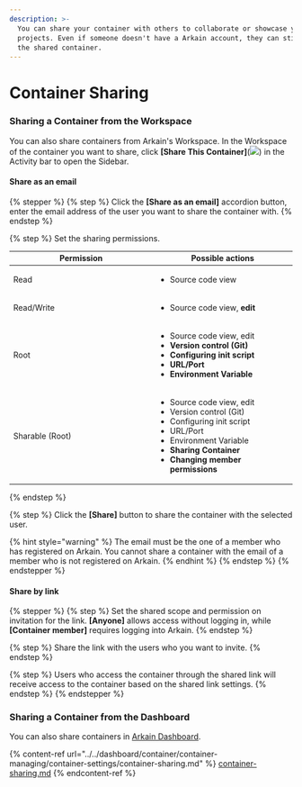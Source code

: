 ```yaml
---
description: >-
  You can share your container with others to collaborate or showcase your
  projects. Even if someone doesn't have a Arkain account, they can still access
  the shared container.
---
```


# Container Sharing

### Sharing a Container from the Workspace <a href="#sharing-a-container-from-the-workspace" id="sharing-a-container-from-the-workspace"></a>

You can also share containers from Arkain's Workspace. In the Workspace of the container you want to share, click **\[Share This Container]**(![](<../../../.gitbook/assets/스크린샷 2025-03-08 오후 3.55.49.png>)) in the Activity bar to open the Sidebar.

#### **Share as an email**

{% stepper %}
{% step %}
Click the **\[Share as an email]** accordion button, enter the email address of the user you want to share the container with.
{% endstep %}

{% step %}
Set the sharing permissions.

<table><thead><tr><th width="241">Permission</th><th>Possible actions</th></tr></thead><tbody><tr><td>Read</td><td><ul><li>Source code view</li></ul></td></tr><tr><td>Read/Write</td><td><ul><li>Source code view, <strong>edit</strong></li></ul></td></tr><tr><td>Root</td><td><ul><li>Source code view, edit</li><li><strong>Version control (Git)</strong></li><li><strong>Configuring init script</strong></li><li><strong>URL/Port</strong></li><li><strong>Environment Variable</strong></li></ul></td></tr><tr><td>Sharable (Root)</td><td><ul><li>Source code view, edit</li><li>Version control (Git)</li><li>Configuring init script</li><li>URL/Port</li><li>Environment Variable</li><li><strong>Sharing Container</strong></li><li><strong>Changing member permissions</strong></li></ul></td></tr></tbody></table>
{% endstep %}

{% step %}
Click the **\[Share]** button to share the container with the selected user.

{% hint style="warning" %}
The email must be the one of a member who has registered on Arkain. You cannot share a container with the email of a member who is not registered on Arkain.
{% endhint %}
{% endstep %}
{% endstepper %}

#### **Share by link**

{% stepper %}
{% step %}
Set the shared scope and permission on invitation for the link. **\[Anyone]** allows access without logging in, while **\[Container member]** requires logging into Arkain.
{% endstep %}

{% step %}
Share the link with the users who you want to invite.
{% endstep %}

{% step %}
Users who access the container through the shared link will receive access to the container based on the shared link settings.
{% endstep %}
{% endstepper %}

### Sharing a Container from the Dashboard <a href="#sharing-a-container-from-the-workspace" id="sharing-a-container-from-the-workspace"></a>

You can also share containers in [Arkain Dashboard](https://arkain.io/my/dashboard).

{% content-ref url="../../dashboard/container/container-managing/container-settings/container-sharing.md" %}
[container-sharing.md](../../dashboard/container/container-managing/container-settings/container-sharing.md)
{% endcontent-ref %}
